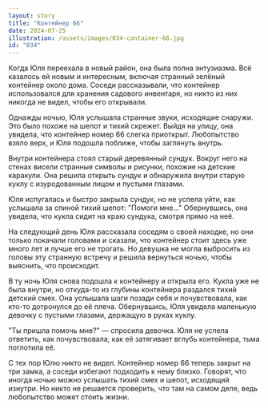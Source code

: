 ```yaml
---
layout: story
title: "Контейнер 66"
date: 2024-07-25
illustration: /assets/images/034-container-66.jpg
id: "034"
---
```


Когда Юля переехала в новый район, она была полна энтузиазма. Всё казалось ей новым и интересным, включая странный зелёный контейнер около дома. Соседи рассказывали, что контейнер использовался для хранения садового инвентаря, но никто из них никогда не видел, чтобы его открывали.

Однажды ночью, Юля услышала странные звуки, исходящие снаружи. Это было похоже на шепот и тихий скрежет. Выйдя на улицу, она увидела, что контейнер номер 66 слегка приоткрыт. Любопытство взяло верх, и Юля подошла поближе, чтобы заглянуть внутрь.

Внутри контейнера стоял старый деревянный сундук. Вокруг него на стенах висели странные символы и рисунки, похожие на детские каракули. Она решила открыть сундук и обнаружила внутри старую куклу с изуродованным лицом и пустыми глазами.

Юля испугалась и быстро закрыла сундук, но не успела уйти, как услышала за спиной тихий шепот: "Помоги мне..." Обернувшись, она увидела, что кукла сидит на краю сундука, смотря прямо на неё.

На следующий день Юля рассказала соседям о своей находке, но они только покачали головами и сказали, что контейнер стоит здесь уже много лет и лучше его не трогать. Но девушка не могла выбросить из головы эту странную встречу и решила вернуться ночью, чтобы выяснить, что происходит.

В ту ночь Юля снова подошла к контейнеру и открыла его. Кукла уже не была внутри, но откуда-то из глубины контейнера раздался тихий детский смех. Она услышала шаги позади себя и почувствовала, как кто-то дотронулся до её плеча. Обернувшись, Юля увидела маленькую девочку с пустыми глазами, держащую в руках куклу.

"Ты пришла помочь мне?" — спросила девочка. Юля не успела ответить, как почувствовала, как её затягивает вглубь контейнера, тьма поглотила её.

С тех пор Юлю никто не видел. Контейнер номер 66 теперь закрыт на три замка, а соседи избегают подходить к нему близко. Говорят, что иногда ночью можно услышать тихий смех и шепот, исходящий изнутри. Но никто не решается проверить, что там на самом деле, ведь любопытство может стоить жизни.